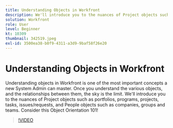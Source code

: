 ```yaml
---
title: Understanding Objects in Workfront
description: We'll introduce you to the nuances of Project objects such as portfolios, programs, projects, tasks, issues/requests, and People objects such as companies, groups and teams.
solution: Workfront
role: User
level: Beginner
kt: 10309
thumbnail: 342519.jpeg
exl-id: 3500ea38-b0f9-4311-a3d9-9baf58f26e20
---
```

# Understanding Objects in Workfront

Understanding objects in Workfront is one of the most important concepts a new System Admin can master. Once you understand the various objects, and the relationships between them, the sky is the limit. We'll introduce you to the nuances of Project objects such as portfolios, programs, projects, tasks, issues/requests, and People objects such as companies, groups and teams. Consider this Object Orientation 101!

>[!VIDEO](https://video.tv.adobe.com/v/342519/?quality=12&learn=on)
